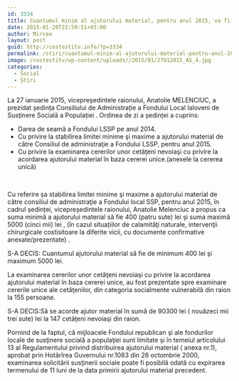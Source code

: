 ```yaml
---
id: 3334
title: Cuantumul minim al ajutorului material, pentru anul 2015, va fi de 400 lei
date: 2015-01-28T22:59:51+03:00
author: Mircea
layout: post
guid: http://costestitv.info/?p=3334
permalink: /stiri/cuantumul-minim-al-ajutorului-material-pentru-anul-2015-va-fi-de-400-lei/
image: /costestitv/wp-content/uploads//2015/01/27012015_AS_4.jpg
categories:
  - Social
  - Știri
---
```

La 27 ianuarie 2015, vicepreședintele raionului, Anatolie MELENCIUC, a prezidat ședința Consiliului de Administrație a Fondului Local Ialoveni de Susținere Socială a Populației . Ordinea de zi a ședinței a cuprins:<!--more-->

  * Darea de seamă a Fondului LSSP pe anul 2014.
  * Cu privire la stabilirea limitei minime şi maxime a ajutorului material de către Consiliul de administraţie a Fondului LSSP, pentru anul 2015.
  * Cu privire la examinarea cererilor unor cetăţeni nevoiaşi cu privire la acordarea ajutorului material în baza cererei unice.(anexele la cererea unică)

&nbsp;

Cu referire șa stabilirea limitei minime şi maxime a ajutorului material de către consiliul de administraţie a Fondului local SSP, pentru anul 2015, în cadrul ședinței, vicepreședintele raionului, Anatolie Melenciuc a propus ca suma minimă a ajutorului material să fie 400 (patru sute) lei şi suma maximă 5000 (cinci mii) lei , (în cazul situațiilor de calamităţi naturale, intervenţii chirurgicale costisitoare la diferite vicii, cu documente confirmative anexate/prezentate) .

S-A DECIS: Cuantumul ajutorului material să fie de minimum 400 lei şi maximum 5000 lei.

La examinarea cererilor unor cetăţeni nevoiaşi cu privire la acordarea ajutorului material în baza cererei unice, au fost prezentate spre examinare cererile unice ale cetăţenilor, din categoria socialmente vulnerabilă din raion la 155 persoane.

S-A DECIS:Să se acorde ajutor material în sumă de 90300 lei ( nouăzeci mii trei sute) lei la 147 cetăţeni nevoiaşi din raion.

Pornind de la faptul, că mijloacele Fondului republican şi ale fondurilor locale de susţinere socială a populaţiei sunt limitate şi în temeiul articolului 13 al Regulamentului privind distribuirea ajutorului material ( anexa nr.1), aprobat prin Hotărîrea Guvernului nr.1083 din 26 octombrie 2000, examinarea solicitării susţinerii sociale poate fi posibilă odată cu expirarea termenului de 11 luni de la data primirii ajutorului material precedent.